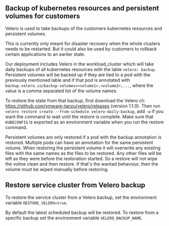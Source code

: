 ## Backup of kubernetes resources and persistent volumes for customers
Velero is used to take backups of the customers kubernetes resources and persistent volumes.

This is currently only meant for disaster recovery when the whole clusters needs to be restarted. But it could also be used by customers to rollback certain applications to an earlier state.

Our deployment includes Velero in the workload_cluster which will take daily backups of all kubernetes resources with the lable `velero: backup`. Persistent volumes will be backed up if they are tied to a pod with the previously mentioned lable and if that pod is annotated with `backup.velero.io/backup-volumes=<volume1>,<volume2>,...`, where the value is a comma separated list of the volume names. 

To restore the state from that backup, first download the Velero cli: https://github.com/vmware-tanzu/velero/releases (version 1.1.0).
Then run `velero restore create --from-schedule velero-daily-backup`, add `-w` if you want the command to wait until the restore is complete. Make sure that `KUBECONFIG` is exported as an environment variable when you run the restore command.

Persistent volumes are only restored if a pod with the backup annotation is restored. Multiple pods can have an annotation for the same persistent volume. When restoring the persistent volume it will overwrite any existing files with the same names as the files to be restored. Any other files will be left as they were before the restoration started. So a restore will not wipe the volme clean and then restore. If that's the wantad behaviour, then the volume must be wiped manually before restoring.

## Restore service cluster from Velero backup

To restore the service cluster from a Velero backup, set the environment
variable `RESTORE_VELERO=true`.

By default the latest scheduled backup will be restored. To restore from a
specific backup set the environment variable `VELERO_BACKUP_NAME`.
